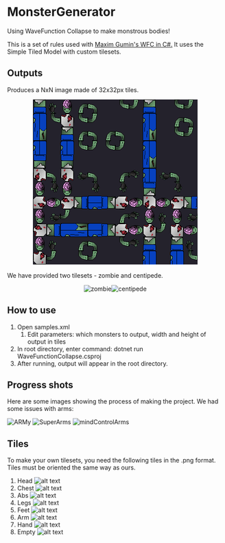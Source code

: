 # MonsterGenerator
Using WaveFunction Collapse to make monstrous bodies!

This is a set of rules used with [Maxim Gumin's WFC in C#.](https://github.com/math-fehr/fast-wfc) It uses the Simple Tiled Model with custom tilesets.

## Outputs
Produces a NxN image made of 32x32px tiles.
<p align="center"><img alt="big Zombie" src="./exampleOutput/bigZombie.png"></p>
We have provided two tilesets - zombie and centipede.
<p align="center"><img alt="zombie" src="https://i.imgur.com/FQA98n4.png"><img alt="centipede" src="https://i.imgur.com/WmPIhV0.png"></p>

## How to use
1. Open samples.xml
    1. Edit parameters: which monsters to output, width and height of output in tiles
2. In root directory, enter command: dotnet run WaveFunctionCollapse.csproj
3. After running, output will appear in the root directory.

## Progress shots
Here are some images showing the process of making the project.
We had some issues with arms:
<p align="left"><img alt="ARMy" src="https://i.imgur.com/IxgJ432.png">
<img alt="SuperArms" src="https://i.imgur.com/2VZTTZO.png">
<img alt="mindControlArms" src="https://i.imgur.com/H9A6D2m.png"></p>

## Tiles
To make your own tilesets, you need the following tiles in the .png format.
Tiles must be oriented the same way as ours.
1. Head
![alt text](https://i.imgur.com/RiMIcTR.png "Head Image")
2. Chest
![alt text](https://i.imgur.com/nP0EXBv.png "Chest Image")
3. Abs
![alt text](https://i.imgur.com/eNmM7wJ.png "Abs Image")
4. Legs
![alt text](https://i.imgur.com/1sXJjtI.png "Legs Image")
5. Feet
![alt text](https://i.imgur.com/moZ6lJk.png "Feet Image")
6. Arm
![alt text](https://i.imgur.com/Xp7nZdh.png "Arm Image")
7. Hand
![alt text](https://i.imgur.com/S2xE52R.png "Hand Image")
8. Empty
![alt text](https://i.imgur.com/owWpdcU.png "Empty Image")
